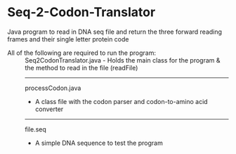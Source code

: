 # Seq-2-Codon-Translator
Java program to read in DNA seq file and return the three forward reading frames and their single letter protein code


<dl>

<dt> All of the following are required to run the program: </dt>

<dd> Seq2CodonTranslator.java
- Holds the main class for the program & the method to read in the file (readFile) 
  
  ---

 processCodon.java
- A class file with the codon parser and codon-to-amino acid converter

---

 file.seq
- A simple DNA sequence to test the program </dd>
